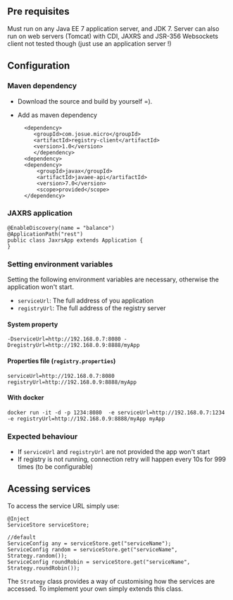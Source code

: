 ## Pre requisites
Must run on any Java EE 7 application server, and JDK 7.
Server can also run on web servers (Tomcat) with CDI, JAXRS and JSR-356 Websockets client
not tested though (just use an application server !)

## Configuration

### Maven dependency
- Download the source and build by yourself =).
- Add as maven dependency

        <dependency>
           <groupId>com.josue.micro</groupId>
           <artifactId>registry-client</artifactId>
           <version>1.0</version>
           </dependency>
        <dependency>
        <dependency>
            <groupId>javax</groupId>
            <artifactId>javaee-api</artifactId>
            <version>7.0</version>
            <scope>provided</scope>
        </dependency>

### JAXRS application

    @EnableDiscovery(name = "balance")
    @ApplicationPath("rest")
    public class JaxrsApp extends Application {
    }

### Setting environment variables
Setting the following environment variables are necessary, otherwise the application won't start.
- `serviceUrl`: The full address of you application
- `registryUrl`: The full address of the registry server

#### System property

    -DserviceUrl=http://192.168.0.7:8080 -DregistryUrl=http://192.168.0.9:8888/myApp

#### Properties file (`registry.properties`)

    serviceUrl=http://192.168.0.7:8080
    registryUrl=http://192.168.0.9:8888/myApp

#### With docker

    docker run -it -d -p 1234:8080  -e serviceUrl=http://192.168.0.7:1234 -e registryUrl=http://192.168.0.9:8888/myApp myApp

### Expected behaviour
- If `serviceUrl` and `registryUrl` are not provided the app won't start
- If registry is not running, connection retry will happen every 10s for 999 times (to be configurable)

## Acessing services
To access the service URL simply use:

    @Inject
    ServiceStore serviceStore;
    
    //default
    ServiceConfig any = serviceStore.get("serviceName");
    ServiceConfig random = serviceStore.get("serviceName", Strategy.random());
    ServiceConfig roundRobin = serviceStore.get("serviceName", Strategy.roundRobin());
    
The `Strategy` class provides a way of customising how the services are accessed. To implement your own simply extends this class.